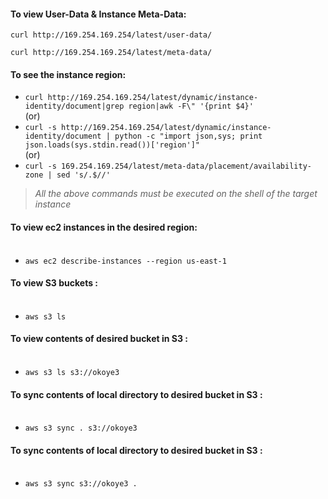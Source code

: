 #### To view User-Data & Instance Meta-Data:   <br />

`curl http://169.254.169.254/latest/user-data/`
<br />

`curl http://169.254.169.254/latest/meta-data/`


#### To see the instance region:

* ` curl http://169.254.169.254/latest/dynamic/instance-identity/document|grep region|awk -F\" '{print $4}' `                     <br /> (or) <br />
* `curl -s http://169.254.169.254/latest/dynamic/instance-identity/document | python -c "import json,sys; print json.loads(sys.stdin.read())['region']"`  <br /> (or) <br />
* `curl -s 169.254.169.254/latest/meta-data/placement/availability-zone | sed 's/.$//'`






> _All the above commands must be executed on the shell of the target instance_


#### To view ec2 instances in the desired region:   <br />   <br />

* `aws ec2 describe-instances --region us-east-1`



#### To view S3 buckets :   <br />   <br />
* `aws s3 ls`



#### To view contents of desired bucket in S3  :   <br />   <br />
* `aws s3 ls s3://okoye3`



#### To sync contents of local directory to desired bucket in S3  :   <br />   <br />
* `aws s3 sync . s3://okoye3`




#### To sync contents of local directory to desired bucket in S3  :   <br />   <br />
* `aws s3 sync s3://okoye3 .`
